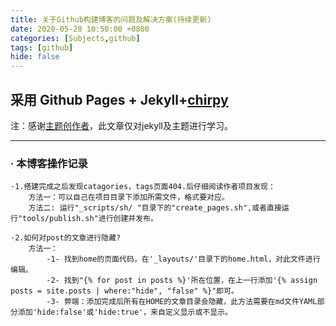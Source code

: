 ```yaml
---
title: 关于Github构建博客的问题及解决方案(持续更新)
date: 2020-05-28 10:50:00 +0800
categories: [Subjects,github]
tags: [github]
hide: false
---
```


##  采用 Github Pages + Jekyll+[chirpy](https://chirpy.cotes.info/posts/write-a-new-post/)
注：感谢[主题创作者](https://github.com/cotes2020/jekyll-theme-chirpy)，此文章仅对jekyll及主题进行学习。

---
### · 本博客操作记录
```
·1.搭建完成之后发现catagories，tags页面404.后仔细阅读作者项目发现：
    方法一：可以自己在项目目录下添加所需文件，格式要对应。
    方法二: 运行"_scripts/sh/ "目录下的"create_pages.sh",或者直接运行"tools/publish.sh"进行创建并发布。
    
·2.如何对post的文章进行隐藏?
    方法一：
        -1- 找到home的页面代码，在'_layouts/'目录下的home.html，对此文件进行编辑。
        -2- 找到"{% for post in posts %}'所在位置，在上一行添加'{% assign posts = site.posts | where:"hide", "false" %}"即可。
        -3- 弊端：添加完成后所有在HOME的文章目录会隐藏，此方法需要在md文件YAML部分添加'hide:false'或'hide:true'，来自定义显示或不显示。
```
